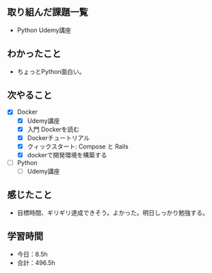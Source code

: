 ## 取り組んだ課題一覧

- Python Udemy講座

## わかったこと
- ちょっとPython面白い。    

## 次やること

- [x] Docker
    - [x] Udemy講座
    - [x] 入門 Dockerを読む
    - [x] Dockerチュートリアル
    - [x] クィックスタート: Compose と Rails
    - [x] dockerで開発環境を構築する

- [ ] Python
    - [ ] Udemy講座

## 感じたこと
- 目標時間、ギリギリ達成できそう。よかった。明日しっかり勉強する。

## 学習時間

- 今日：8.5h
- 合計：496.5h